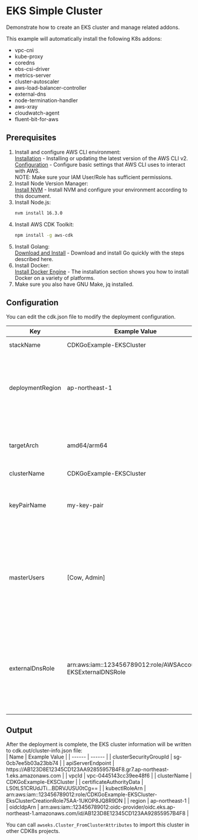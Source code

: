 # EKS Simple Cluster

Demonstrate how to create an EKS cluster and manage related addons.

This example will automatically install the following K8s addons:
- vpc-cni
- kube-proxy
- coredns
- ebs-csi-driver
- metrics-server
- cluster-autoscaler
- aws-load-balancer-controller
- external-dns
- node-termination-handler
- aws-xray
- cloudwatch-agent
- fluent-bit-for-aws

## Prerequisites
1. Install and configure AWS CLI environment:<br />
   [Installation] - Installing or updating the latest version of the AWS CLI v2.<br />
   [Configuration] - Configure basic settings that AWS CLI uses to interact with AWS.<br />
   NOTE: Make sure your IAM User/Role has sufficient permissions.
2. Install Node Version Manager:<br />
   [Install NVM] - Install NVM and configure your environment according to this document.
3. Install Node.js:<br />
    ```sh
    nvm install 16.3.0
    ```
4. Install AWS CDK Toolkit:
    ```sh
    npm install -g aws-cdk
    ```
5. Install Golang:<br />
   [Download and Install] - Download and install Go quickly with the steps described here.
6. Install Docker:<br />
   [Install Docker Engine] - The installation section shows you how to install Docker on a variety of platforms.
7. Make sure you also have GNU Make, jq installed.

[Installation]: <https://docs.aws.amazon.com/cli/latest/userguide/getting-started-install.html>
[Configuration]: <https://docs.aws.amazon.com/cli/latest/userguide/cli-configure-quickstart.html>
[Install NVM]: <https://github.com/nvm-sh/nvm#install--update-script>
[Download and Install]: <https://go.dev/doc/install>
[Install Docker Engine]: <https://docs.docker.com/engine/install/>

## Configuration

You can edit the cdk.json file to modify the deployment configuration.

| Key | Example Value | Description |
| ------ | ------ | ------ |
| stackName | CDKGoExample-EKSCluster | CloudFormation stack name. |
| deploymentRegion | ap-northeast-1 | CloudFormation stack deployment region. If the value is empty, the default is the same as the region where deploy is executed. |
| targetArch | amd64/arm64 | Node archtecture type of EKS Nodegroup. The default EC2 instance size is c5.large/m6.large. |
| clusterName | CDKGoExample-EKSCluster | EKS cluster name. |
| keyPairName | my-key-pair | EC2 instance keypair of EKS Nodegroup. If the value is non-empty, the keypair MUST exist. |
| masterUsers | [Cow, Admin] | Master users in K8s system:masters group. All users listed here must be existing IAM Users. If the value is empty, you have to manually configure the local kubeconfig environment. |
| externalDnsRole | arn:aws:iam::123456789012:role/AWSAccount-EKSExternalDNSRole | IAM role in different AWS account. Cross-account access for K8s External-DNS addon. Please reference to config.go->func ExternalDnsRole for more information. |

## Output

After the deployment is complete, the EKS cluster information will be written to cdk.out/cluster-info.json file:<br />
| Name | Example Value |
| ------ | ------ |
| clusterSecurityGroupId | sg-0cb7ee5b03a23bb74 |
| apiServerEndpoint | https:<span>//AB123D8E12345CD123AA92855957B4F8.gr7.ap-northeast-1.eks.amazonaws.com |
| vpcId | vpc-0445143cc39ee48f6 |
| clusterName | CDKGoExample-EKSCluster |
| certificateAuthorityData | LS0tLS1CRUdJTi...BDRVJUSU0tCg== |
| kubectlRoleArn | arn:aws:iam::123456789012:role/CDKGoExample-EKSCluster-EksClusterCreationRole75AA-1UKOP8JQ8R9DN |
| region | ap-northeast-1 |
| oidcIdpArn | arn:aws:iam::123456789012:oidc-provider/oidc.eks.ap-northeast-1.amazonaws.com/id/AB123D8E12345CD123AA92855957B4F8 |

You can call `awseks.Cluster_FromClusterAttributes` to import this cluster in other CDK8s projects.
